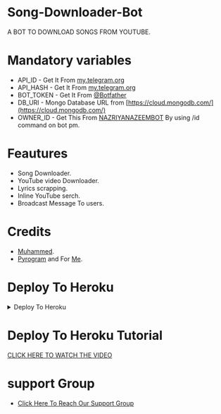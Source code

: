 # Song-Downloader-Bot

A BOT TO DOWNLOAD SONGS FROM YOUTUBE. 

# Mandatory variables 

- API_ID - Get It From [my.telegram.org](https://my.telegram.org)
- API_HASH - Get It From [my.telegram.org](https://my.telegram.org) 
- BOT_TOKEN - Get It From [@Botfather](https://t.me/BOTFATHER)
- DB_URI - Mongo Database URL from [https://cloud.mongodb.com/](https://cloud.mongodb.com/) 
- OWNER_ID - Get This From [NAZRIYANAZEEMBOT](https://t.me/NAZRIYANAZEEMBOT) By using /id command on bot pm. 


# Feautures 

- Song Downloader. 
- YouTube video Downloader. 
- Lyrics scrapping. 
- Inline YouTube serch. 
- Broadcast Message To users. 

# Credits 

- [Muhammed](https://github.com/PR0FESS0R-99). 
- [Pyrogram](https://github.com/pyrogram/pyrogram) and For [Me](https://github.com/MR-JINN-OF-TG). 


# Deploy To Heroku

<details><summary>Deploy To Heroku</summary>
<p>
<br>
<a href="https://heroku.com/deploy?   .                                                      template=https://github.com/MR-JINN-OF-TG/Song-Downloader">
  <img src="https://www.herokucdn.com/deploy/button.svg" alt="Deploy">
</a>
</p>
</details>

# Deploy To Heroku Tutorial 

[CLICK HERE TO WATCH THE VIDEO](https://youtu.be/JEEBTAZFQH0) 


# support Group

- [Click Here To Reach Our Support Group](https://t.me/NAZRIYASUPPORT) 
